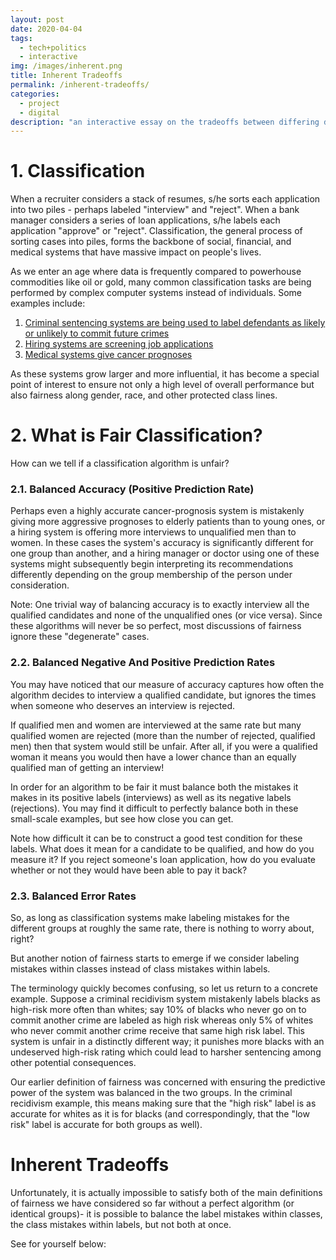 ```yaml
---
layout: post
date: 2020-04-04
tags:
  - tech+politics
  - interactive
img: /images/inherent.png
title: Inherent Tradeoffs
permalink: /inherent-tradeoffs/
categories:
  - project
  - digital
description: "an interactive essay on the tradeoffs between differing definitions of algorithmic fairness"
---
```


<h1>
      1. Classification
</h1>
<p>
  When a recruiter considers a stack of resumes, s/he sorts each application into two piles - perhaps labeled "interview" and "reject".
  When a bank manager considers a series of loan applications, s/he labels each application "approve" or "reject".
  Classification, the general process of sorting cases into piles, forms the backbone of social, financial, and medical systems that
  have massive impact on people's lives.
</p>

<div id='sketch0' class='int'></div>

<p>
  As we enter an age where data is frequently compared to powerhouse commodities like oil or gold,
  many common classification tasks are being performed by complex computer systems instead of individuals.
  Some examples include:
</p>
<ol>
  <li>
    <a href='https://www.propublica.org/article/machine-bias-risk-assessments-in-criminal-sentencing'>
      Criminal sentencing systems are being used to label defendants as likely or unlikely to commit future crimes
    </a>
  </li>
  <li>
    <a href='https://news.cornell.edu/stories/2019/11/are-hiring-algorithms-fair-theyre-too-opaque-tell-study-finds'>
      Hiring systems are screening job applications
    </a>
  </li>
  <li>
    <a href='https://www.ncbi.nlm.nih.gov/pmc/articles/PMC4348437/'>
      Medical systems give cancer prognoses
    </a>
  </li>
</ol>

<p>
  As these systems grow larger and more influential,
  it has become a special point of interest to ensure not only a high level of overall performance but also fairness along gender, race, and other protected class lines.
</p>
<h1>
  2. What is Fair Classification?
</h1>

<p>
  How can we tell if a classification algorithm is unfair?
</p>
<h3>
  2.1. Balanced Accuracy (Positive Prediction Rate)
</h3>
<p>
  Perhaps even a highly accurate cancer-prognosis system is mistakenly giving more aggressive prognoses to elderly patients than to young ones,
  or a hiring system is offering more interviews to unqualified men than to women.
  In these cases the system's accuracy is significantly different for one group than another, and a hiring manager or doctor using one of these systems
  might subsequently begin interpreting its recommendations differently depending on the group membership of the person under consideration.

</p>
<div id='sketch1' class='int'></div>
<p class='subtitle'>
  Note: One trivial way of balancing accuracy is to exactly interview all the qualified candidates and none of the unqualified ones (or vice versa).
  Since these algorithms will never be so perfect, most discussions of fairness ignore these "degenerate" cases.
</p>
<h3>
  2.2. Balanced Negative And Positive Prediction Rates
</h3>

<p>
  You may have noticed that our measure of accuracy captures how often the algorithm decides to interview a qualified candidate,
  but ignores the times when someone who deserves an interview is rejected.

If qualified men and women are interviewed at the same rate but many qualified women are rejected (more than the number of rejected, qualified men)
then that system would still be unfair. After all, if you were a qualified woman it means you would then have a lower chance than an equally qualified man
of getting an interview!

</p>
<p>
  In order for an algorithm to be fair it must balance both the mistakes it makes in its positive labels (interviews) as well as its negative labels (rejections).
  You may find it difficult to perfectly balance both in these small-scale examples, but see how close you can get.
</p>
<div id='sketch2' class='int'></div>
<p class='subtitle'>
    Note how difficult it can be to construct a good test condition for these labels. What does it mean for a candidate to be qualified, and how do you measure it?
    If you reject someone's loan application, how do you evaluate whether or not they would have been able to pay it back?
</p>
<h3>
  2.3. Balanced Error Rates
</h3>
<p>
  So, as long as classification systems make labeling mistakes for the different groups at roughly the same rate,
  there is nothing to worry about, right?

But another notion of fairness starts to emerge if we consider labeling mistakes within classes instead of class mistakes within labels.

</p>
<p>
  The terminology quickly becomes confusing, so let us return to a concrete example.
  Suppose a criminal recidivism system mistakenly labels blacks as high-risk more often than whites;
  say 10% of blacks who never go on to commit another crime are labeled as high risk whereas only 5% of whites who never commit another crime receive that same high risk label.
  This system is unfair in a distinctly different way; it punishes more blacks with an undeserved high-risk rating which could lead to harsher sentencing among other potential consequences.
</p>
<p class='subtitle'>
  Our earlier definition of fairness was concerned with ensuring the predictive power of the system was balanced in the two groups.
  In the criminal recidivism example, this means making sure that the "high risk" label is as accurate for whites as it is for blacks (and correspondingly, that the "low risk" label is accurate for both groups as well).
</p>
<div id='sketch3' class='int'></div>
<h1>Inherent Tradeoffs</h1>
  <p>
    Unfortunately, it is actually impossible to satisfy both of the main definitions of fairness we have considered so far without a perfect algorithm (or identical groups)-
    it is possible to balance the label mistakes within classes, the class mistakes within labels, but not both at once.
  </p>
  <p>
    See for yourself below:
  </p>
  <div id='sketch4' class='int'></div>
<p>
</p>

<script src="https://cdnjs.cloudflare.com/ajax/libs/p5.js/0.9.0/p5.js"></script>
<script src="https://cdnjs.cloudflare.com/ajax/libs/p5.js/0.9.0/addons/p5.dom.min.js"></script>
<script src="/lib/inherent_tradeoffs.js"></script>
